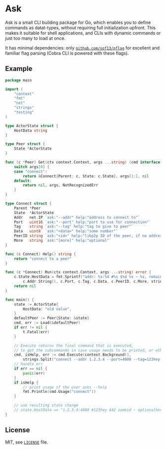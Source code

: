 # Ask

Ask is a small CLI building package for Go, which enables you to define commands as datat-types, without requiring full initialization upfront.
This makes it suitable for shell applications, and CLIs with dynamic commands or just too many to load at once.

It has minimal dependencies: only [`github.com/spf13/pflag`](https://github.com/spf13/pflag)
 for excellent and familiar flag parsing (Cobra CLI is powered with these flags).

## Example

```go
package main

import (
	"context"
	"fmt"
	"net"
	"strings"
	"testing"
)

type ActorState struct {
	HostData string
}

type Peer struct {
	State *ActorState
}

func (c *Peer) Get(ctx context.Context, args ...string) (cmd interface{}, remaining []string, err error) {
	switch args[0] {
	case "connect":
		return &Connect{Parent: c, State: c.State}, args[1:], nil
	default:
		return nil, args, NotRecognizedErr
	}
}

type Connect struct {
	Parent *Peer
	State  *ActorState
	Addr   net.IP `ask:"--addr" help:"address to connect to"`
	Port   uint16 `ask:"--port" help:"port to use for connection"`
	Tag    string `ask:"--tag" help:"tag to give to peer"`
	Data   uint8  `ask:"<data>" help:"some number"`
	PeerID string `ask:"<id>" help:"libp2p ID of the peer, if no address is specified, the peer is looked up in the peerstore"`
	More   string `ask:"[more]" help:"optional"`
}

func (c Connect) Help() string {
	return "connect to a peer"
}

func (c *Connect) Run(ctx context.Context, args ...string) error {
	c.State.HostData = fmt.Sprintf("addr: %s:%d #%s $%d %s ~ %s, remaining: %s",
		c.Addr.String(), c.Port, c.Tag, c.Data, c.PeerID, c.More, strings.Join(args, ", "))
	return nil
}

func main() {
    state := ActorState{
		HostData: "old value",
	}
	defaultPeer := Peer{State: &state}
	cmd, err := Load(&defaultPeer)
	if err != nil {
		t.Fatal(err)
	}

	// Execute returns the final command that is executed,
	// to get the subcommands in case usage needs to be printed, or other result data is required.
    cmd, isHelp, err := cmd.Execute(context.Background(),
	    strings.Split("connect --addr 1.2.3.4 --port=4000 --tag=123hey 42 someid optionalhere", " ")...)
    // handle err
    if err == nil {
        panic(err)
    }
	if isHelp {
		// print usage if the user asks --help
		fmt.Println(cmd.Usage("connect"))
	}

    // use resulting state change
	// state.HostData == "1.2.3.4:4000 #123hey $42 someid ~ optionalhere"
}
```


## License

MIT, see [`LICENSE`](./LICENSE) file.

